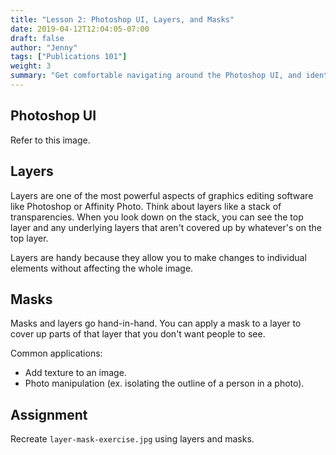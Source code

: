```yaml
---
title: "Lesson 2: Photoshop UI, Layers, and Masks"
date: 2019-04-12T12:04:05-07:00
draft: false
author: "Jenny"
tags: ["Publications 101"]
weight: 3
summary: "Get comfortable navigating around the Photoshop UI, and identify the main tools that you'll need to use. Learn about two fundamental building blocks of Photoshop: layers and masks."
---
```


## Photoshop UI

Refer to this image.

## Layers

Layers are one of the most powerful aspects of graphics editing software like Photoshop or Affinity Photo. Think about layers like a stack of transparencies. When you look down on the stack, you can see the top layer and any underlying layers that aren't covered up by whatever's on the top layer.

Layers are handy because they allow you to make changes to individual elements without affecting the whole image.

## Masks

Masks and layers go hand-in-hand. You can apply a mask to a layer to cover up parts of that layer that you don't want people to see.

Common applications:

* Add texture to an image.
* Photo manipulation (ex. isolating the outline of a person in a photo).

## Assignment

Recreate `layer-mask-exercise.jpg` using layers and masks.